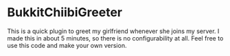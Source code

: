 # BukkitChiibiGreeter

This is a quick plugin to greet my girlfriend whenever she joins my server. I made this in about 5 minutes, so there is no configurability at all. Feel free to use this code and make your own version.

